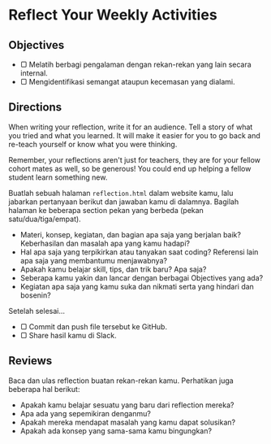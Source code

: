 # Reflect Your Weekly Activities

## Objectives

- ▢ Melatih berbagi pengalaman dengan rekan-rekan yang lain secara internal.
- ▢ Mengidentifikasi semangat ataupun kecemasan yang dialami.

## Directions

When writing your reflection, write it for an audience. Tell a story of what you tried and what you learned. It will make it easier for you to go back and re-teach yourself or know what you were thinking.

Remember, your reflections aren't just for teachers, they are for your fellow cohort mates as well, so be generous! You could end up helping a fellow student learn something new.

Buatlah sebuah halaman `reflection.html` dalam website kamu, lalu jabarkan pertanyaan berikut dan jawaban kamu di dalamnya. Bagilah halaman ke beberapa section pekan yang berbeda (pekan satu/dua/tiga/empat).

- Materi, konsep, kegiatan, dan bagian apa saja yang berjalan baik? Keberhasilan dan masalah apa yang kamu hadapi?
- Hal apa saja yang terpikirkan atau tanyakan saat coding? Referensi lain apa saja yang membantumu menjawabnya?
- Apakah kamu belajar skill, tips, dan trik baru? Apa saja?
- Seberapa kamu yakin dan lancar dengan berbagai Objectives yang ada?
- Kegiatan apa saja yang kamu suka dan nikmati serta yang hindari dan bosenin?

Setelah selesai...

- ▢ Commit dan push file tersebut ke GitHub.
- ▢ Share hasil kamu di Slack.

## Reviews

Baca dan ulas reflection buatan rekan-rekan kamu. Perhatikan juga beberapa hal berikut:

- Apakah kamu belajar sesuatu yang baru dari reflection mereka?
- Apa ada yang sepemikiran denganmu?
- Apakah mereka mendapat masalah yang kamu dapat solusikan?
- Apakah ada konsep yang sama-sama kamu bingungkan?
